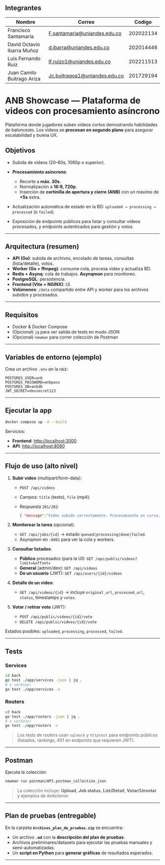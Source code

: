 ## Integrantes

|Nombre|Correo|Codigo|
|------|------|------|
|Francisco Santamaría|F.santamaria@uniandes.edu.co|202022134|
|David Octavio Ibarra Muñoz| d.ibarra@uniandes.edu.co| 202014446|
|Luis Fernando Ruiz| lf.ruizo1@uniandes.edu.co| 202211513|
|Juan Camilo Buitrago Ariza|Jc.buitragoa1@uniandes.edu.co | 201729194|

# ANB Showcase — Plataforma de videos con procesamiento asíncrono

Plataforma donde jugadores suben videos cortos demostrando habilidades de baloncesto. Los videos se **procesan en segundo plano** para asegurar escalabilidad y buena UX.

## Objetivos
* Subida de videos (20–60s, 1080p o superior).
* **Procesamiento asíncrono**:

  * Recorte a **máx. 30s**.
  * Normalización a **16:9, 720p**.
  * Inserción de **cortinilla de apertura y cierre (ANB)** con un máximo de **+5s** extra.
* Actualización automática de estado en la BD: `uploaded → processing → processed` (o `failed`).
* Exposición de endpoints públicos para listar y consultar videos procesados, y endpoints autenticados para gestión y votos.

---

## Arquitectura (resumen)

* **API (Go)**: subida de archivos, encolado de tareas, consultas (lista/detalle), votos.
* **Worker (Go + ffmpeg)**: consume cola, procesa video y actualiza BD.
* **Redis + Asynq**: cola de trabajos. **Asynqmon** para monitoreo.
* **PostgreSQL**: persistencia.
* **Frontend (Vite + NGINX)**: UI.
* **Volúmenes**: `/data` compartido entre API y worker para los archivos subidos y procesados.

---

## Requisitos

* Docker & Docker Compose
* (Opcional) `jq` para ver salida de tests en modo JSON
* (Opcional) `newman` para correr colección de Postman

---

## Variables de entorno (ejemplo)

Crea un archivo `.env` en la raíz:

```
POSTGRES_USER=anb
POSTGRES_PASSWORD=anbpass
POSTGRES_DB=anbdb
JWT_SECRET=devsecret123
```

---

## Ejecutar la app

```bash
docker compose up -d --build
```

Servicios:

* **Frontend**: [http://localhost:3000](http://localhost:3000)
* **API**: [http://localhost:8080](http://localhost:8080)

---

## Flujo de uso (alto nivel)

1. **Subir video** (multipart/form-data):

   * `POST /api/videos`
   * Campos: `title` (texto), `file` (mp4).
   * Respuesta `201/202`:

     ```json
     { "message":"Video subido correctamente. Procesamiento en curso.", "task_id":"<uuid>" }
     ```
2. **Monitorear la tarea** (opcional):

   * `GET /api/jobs/{id}` → estado `queued|processing|done|failed`.
   * Asynqmon en `:8081` para ver la cola y workers.
3. **Consultar listados**:

   * **Público** procesados (para la UI): `GET /api/public/videos?limit=&offset=`
   * **General** (admin/dev): `GET /api/videos`
   * **De un usuario** (JWT): `GET /api/users/{id}/videos`
4. **Detalle de un video**:

   * `GET /api/videos/{id}` → incluye `original_url`, `processed_url`, `status`, timestamps y `votes`.
5. **Votar / retirar voto** (JWT):

   * `POST /api/public/videos/{id}/vote`
   * `DELETE /api/public/videos/{id}/vote`

Estados posibles: `uploaded`, `processing`, `processed`, `failed`.

---

## Tests

### Services

```bash
cd back
go test ./app/services -json | jq .
# o verbose:
go test ./app/services -v
```

### Routers

```bash
cd back
go test ./app/routers -json | jq .
# o verbose:
go test ./app/routers -v
```

> Los tests de routers usan `sqlmock` y `httptest` para endpoints públicos (listados, rankings, 401 en endpoints que requieren JWT).

---

## Postman

Ejecuta la colección:

```bash
newman run postman/API.postman_collection.json
```

> La colección incluye: **Upload**, **Job status**, **List/Detail**, **Votar/Unvotar** y ejemplos de éxito/error.

---

## Plan de pruebas (entregable)

En la carpeta **`Archivos_plan_de_pruebas.zip`** se encuentra:

* Un archivo **`.md`** con la **descripción del plan de pruebas**.
* Archivos preliminares/datasets para ejecutar las pruebas manuales y semi-automatizadas.
* Un **script en Python** para **generar gráficas** de resultados esperados.

---

